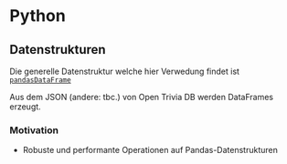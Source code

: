 # Python 

## Datenstrukturen

Die generelle Datenstruktur welche hier Verwedung findet ist [```pandasDataFrame```](https://pandas.pydata.org/docs/reference/api/pandas.DataFrame.html)

Aus dem JSON (andere: tbc.) von Open Trivia DB werden DataFrames erzeugt.

### Motivation

- Robuste und performante Operationen auf Pandas-Datenstrukturen

